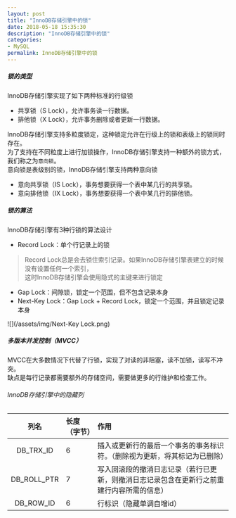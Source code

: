 ```yaml
---
layout: post
title: "InnoDB存储引擎中的锁"
date: 2018-05-18 15:35:30
description: "InnoDB存储引擎中的锁"
categories:
- MySQL
permalink: InnoDB存储引擎中的锁
---
```


##### 锁的类型

InnoDB存储引擎实现了如下两种标准的行级锁  

* 共享锁（S Lock），允许事务读一行数据。
* 排他锁（X Lock），允许事务删除或者更新一行数据。

InnoDB存储引擎支持多粒度锁定，这种锁定允许在行级上的锁和表级上的锁同时存在。  
为了支持在不同粒度上进行加锁操作，InnoDB存储引擎支持一种额外的锁方式，我们称之为`意向锁`。  
意向锁是表级别的锁，InnoDB存储引擎支持两种意向锁  

* 意向共享锁（IS Lock），事务想要获得一个表中某几行的共享锁。
* 意向排他锁（IX Lock），事务想要获得一个表中某几行的排他锁。

##### 锁的算法

InnoDB存储引擎有3种行锁的算法设计  

* Record Lock：单个行记录上的锁
> Record Lock总是会去锁住索引记录。如果InnoDB存储引擎表建立的时候没有设置任何一个索引，  
> 这时InnoDB存储引擎会使用隐式的主键来进行锁定

* Gap Lock：间隙锁，锁定一个范围，但不包含记录本身
* Next-Key Lock：Gap Lock + Record Lock，锁定一个范围，并且锁定记录本身

![](/assets/img/Next-Key Lock.png)

##### 多版本并发控制（MVCC）

MVCC在大多数情况下代替了行锁，实现了对读的非阻塞，读不加锁，读写不冲突。  
缺点是每行记录都需要额外的存储空间，需要做更多的行维护和检查工作。  

###### InnoDB存储引擎中的隐藏列

|列名|长度（字节）|作用|
|:--:|:--|:--|
|DB_TRX_ID|6|插入或更新行的最后一个事务的事务标识符。（删除视为更新，将其标记为已删除）|
|DB_ROLL_PTR|7|写入回滚段的撤消日志记录（若行已更新，则撤消日志记录包含在更新行之前重建行内容所需的信息）|
|DB_ROW_ID|6|行标识（隐藏单调自增id）|
